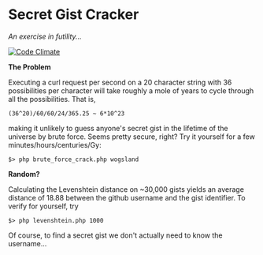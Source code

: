 Secret Gist Cracker
===================

_An exercise in futility..._

[![Code Climate](https://codeclimate.com/github/wogsland/secret-gist-cracker/badges/gpa.svg)](https://codeclimate.com/github/wogsland/secret-gist-cracker)

__The Problem__

Executing a curl request per second on a 20 character string with 36 possibilities per character
will take roughly a mole of years to cycle through all the possibilities. That is,

    (36^20)/60/60/24/365.25 ~ 6*10^23

making it unlikely to guess anyone's secret gist in the lifetime of the universe by brute force. Seems pretty secure, right?
Try it yourself for a few minutes/hours/centuries/Gy:

    $> php brute_force_crack.php wogsland

__Random?__

Calculating the Levenshtein distance on ~30,000 gists yields an average distance of 18.88 between
the github username and the gist identifier. To verify for yourself, try

    $> php levenshtein.php 1000

Of course, to find a secret gist we don't actually need to know the username...
